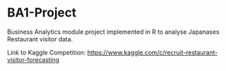 # BA1-Project
Business Analytics module project implemented in R to analyse Japanases Restaurant visitor data.

Link to Kaggle Competition: https://www.kaggle.com/c/recruit-restaurant-visitor-forecasting
